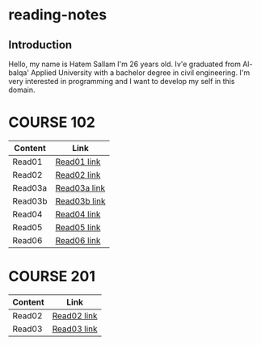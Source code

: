 # reading-notes
## Introduction
Hello, my name is Hatem Sallam I'm 26 years old. Iv'e graduated from Al-balqa' Applied University with a bachelor degree in civil engineering. I'm very interested in programming and I want to develop my self in this domain.


# COURSE 102
 
 | Content      | Link |
| ----------- | ----------- |
| Read01      | [Read01 link](102/Read01.md)       |
| Read02   | [Read02 link](102/Read02.md)       |
| Read03a   | [Read03a link](102/Read03a.md)       |
| Read03b   | [Read03b link](102/Read03b.md)       |
| Read04  | [Read04 link](102/read04.md)       |
| Read05  | [Read05 link](102/Read05.md)       |
| Read06  | [Read06 link](102/Read06.md)       |







# COURSE 201
| Content      | Link |
| ----------- | ----------- |
| Read02      | [Read02 link](201/Class-02.md)      |
| Read03      | [Read03 link](201/read03.md)      |



